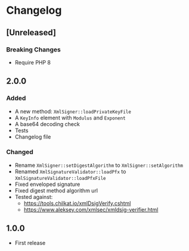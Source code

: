 # Changelog

## [Unreleased]

### Breaking Changes

- Require PHP 8

## 2.0.0

### Added

* A new method: `XmlSigner::loadPrivateKeyFile`
* A `KeyInfo` element with `Modulus` and `Exponent`
* A base64 decoding check
* Tests
* Changelog file

### Changed

* Rename `XmlSigner::setDigestAlgorithm` to `XmlSigner::setAlgorithm`
* Renamed `XmlSignatureValidator::loadPfx` to `XmlSignatureValidator::loadPfxFile`
* Fixed enveloped signature
* Fixed digest method algorithm url
* Tested against:
  * https://tools.chilkat.io/xmlDsigVerify.cshtml
  * https://www.aleksey.com/xmlsec/xmldsig-verifier.html

## 1.0.0

* First release
